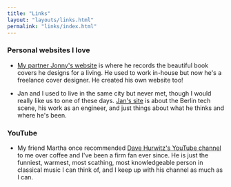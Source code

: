 ```yaml
---
title: "Links"
layout: "layouts/links.html"
permalink: "links/index.html"
---
```


### Personal websites I love

-   [My partner Jonny's website](https://jpelham.co.uk/) is where he records the beautiful book covers he designs for a living. He used to work in-house but now he's a freelance cover designer. He created his own website too!

-   Jan and I used to live in the same city but never met, though I would really like us to one of these days. [Jan's site](https://writing.jan.io/) is about the Berlin tech scene, his work as an engineer, and just things about what he thinks and where he's been.

### YouTube

-   My friend Martha once recommended [Dave Hurwitz's YouTube channel](https://www.youtube.com/@DavesClassicalGuide) to me over coffee and I've been a firm fan ever since. He is just the funniest, warmest, most scathing, most knowledgeable person in classical music I can think of, and I keep up with his channel as much as I can.
